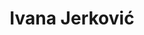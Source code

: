 ---
# Display name
title: Ivana Jerković

# Full Name (for SEO)
first_name: Ivana 
last_name: Jerković
weight: 202503

# Is this the primary user of the site?
superuser: false

# Role/position
role: Postdoc

# Organizations/Affiliations
organizations:
  - name: 'Now: Postdoc at Collège de France, Paris'
    url: ''

# Short bio (displayed in user profile at end of posts)
bio: ''

interests: ''

education: ''

# Social/Academic Networking
# For available icons, see: https://docs.hugoblox.com/getting-started/page-builder/#icons
#   For an email link, use "fas" icon pack, "envelope" icon, and a link in the
#   form "mailto:your-email@example.com" or "#contact" for contact widget.
social:
  - icon: orcid
    icon_pack: ai
    link: https://orcid.org/0000-0001-9707-8303    

# Link to a PDF of your resume/CV from the About widget.
# To enable, copy your resume/CV to `static/files/cv.pdf` and uncomment the lines below.
# - icon: cv
#   icon_pack: ai
#   link: files/cv.pdf

# Enter email to display Gravatar (if Gravatar enabled in Config)
email: ''

# Highlight the author in author lists? (true/false)
highlight_name: false

# Organizational groups that you belong to (for People widget)
#   Set this to `[]` or comment out if you are not using People widget.
user_groups:
  - Alumni
---